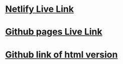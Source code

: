 # [Netlify Live Link](https://moses-fashion-blog.netlify.app/)
# [Github pages Live Link](https://mosesb1.github.io/blog-post-vanilla/)
# [Github link of html version](https://github.com/mosesb1/blog-post-vanilla)